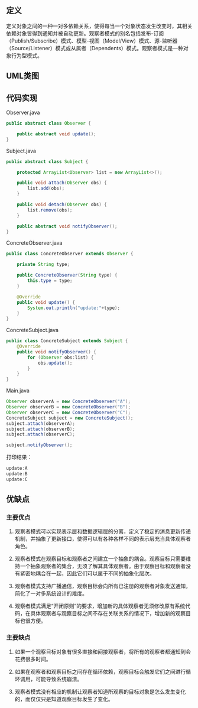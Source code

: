 ## 定义

定义对象之间的一种一对多依赖关系，使得每当一个对象状态发生改变时，其相关依赖对象皆得到通知并被自动更新。观察者模式的别名包括发布-订阅（Publish/Subscribe）模式、模型-视图（Model/View）模式、源-监听器（Source/Listener）模式或从属者（Dependents）模式。观察者模式是一种对象行为型模式。


## UML类图

## 代码实现

Observer.java
``` java
public abstract class Observer {

    public abstract void update();
}
```

Subject.java
``` java
public abstract class Subject {

    protected ArrayList<Observer> list = new ArrayList<>();

    public void attach(Observer obs) {
        list.add(obs);
    }

    public void detach(Observer obs) {
        list.remove(obs);
    }

    public abstract void notifyObserver();
}
```

ConcreteObserver.java
``` java
public class ConcreteObserver extends Observer {

    private String type;

    public ConcreteObserver(String type) {
        this.type = type;
    }

    @Override
    public void update() {
        System.out.println("update:"+type);
    }
}
```

ConcreteSubject.java
``` java
public class ConcreteSubject extends Subject {
    @Override
    public void notifyObserver() {
        for (Observer obs:list) {
            obs.update();
        }
    }
}
```

Main.java
``` java
Observer observerA = new ConcreteObserver("A");
Observer observerB = new ConcreteObserver("B");
Observer observerC = new ConcreteObserver("C");
ConcreteSubject subject = new ConcreteSubject();
subject.attach(observerA);
subject.attach(observerB);
subject.attach(observerC);

subject.notifyObserver();
```

打印结果：
``` java
update:A
update:B
update:C
```

## 优缺点

### 主要优点

1. 观察者模式可以实现表示层和数据逻辑层的分离，定义了稳定的消息更新传递机制，并抽象了更新接口，使得可以有各种各样不同的表示层充当具体观察者角色。

2. 观察者模式在观察目标和观察者之间建立一个抽象的耦合。观察目标只需要维持一个抽象观察者的集合，无须了解其具体观察者。由于观察目标和观察者没有紧密地耦合在一起，因此它们可以属于不同的抽象化层次。

3. 观察者模式支持广播通信，观察目标会向所有已注册的观察者对象发送通知，简化了一对多系统设计的难度。

4. 观察者模式满足“开闭原则”的要求，增加新的具体观察者无须修改原有系统代码，在具体观察者与观察目标之间不存在关联关系的情况下，增加新的观察目标也很方便。

### 主要缺点

1. 如果一个观察目标对象有很多直接和间接观察者，将所有的观察者都通知到会花费很多时间。

2. 如果在观察者和观察目标之间存在循环依赖，观察目标会触发它们之间进行循环调用，可能导致系统崩溃。

3. 观察者模式没有相应的机制让观察者知道所观察的目标对象是怎么发生变化的，而仅仅只是知道观察目标发生了变化。
